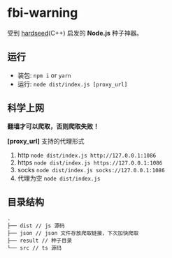 # fbi-warning

受到 [hardseed](https://github.com/yangyangwithgnu/hardseed)(C++) 启发的 **Node.js** 种子神器。

## 运行

- 装包:  `npm i` or `yarn` 
- 运行: `node dist/index.js [proxy_url]`


## 科学上网

**翻墙才可以爬取，否则爬取失败！**

**[proxy_url]** 支持的代理形式

1. http  `node dist/index.js http://127.0.0.1:1086`
2. https `node dist/index.js https://127.0.0.1:1086`
3. socks `node dist/index.js socks://127.0.0.1:1086`
4. 代理为空 `node dist/index.js`


## 目录结构

```
.
├── dist // js 源码
├── json // json 文件存放爬取链接，下次加快爬取
├── result // 种子目录
└── src // ts 源码
```


